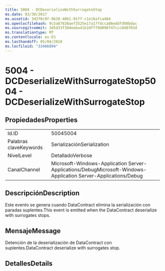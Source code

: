 ```yaml
---
title: 5004 - DCDeserializeWithSurrogateStop
ms.date: 03/30/2017
ms.assetid: 3d2f0c9f-9b28-40b1-91ff-c1e16afca484
ms.openlocfilehash: 9c5a87838aef3525e17a17fdcca86eddfd98bdac
ms.sourcegitcommit: 3d5d33f384eeba41b2dff79d096f47ccc8d8f03d
ms.translationtype: MT
ms.contentlocale: es-ES
ms.lasthandoff: 05/04/2018
ms.locfileid: "33466894"
---
```

# <a name="5004---dcdeserializewithsurrogatestop"></a><span data-ttu-id="891b7-102">5004 - DCDeserializeWithSurrogateStop</span><span class="sxs-lookup"><span data-stu-id="891b7-102">5004 - DCDeserializeWithSurrogateStop</span></span>
## <a name="properties"></a><span data-ttu-id="891b7-103">Propiedades</span><span class="sxs-lookup"><span data-stu-id="891b7-103">Properties</span></span>  
  
|||  
|-|-|  
|<span data-ttu-id="891b7-104">Id.</span><span class="sxs-lookup"><span data-stu-id="891b7-104">ID</span></span>|<span data-ttu-id="891b7-105">5004</span><span class="sxs-lookup"><span data-stu-id="891b7-105">5004</span></span>|  
|<span data-ttu-id="891b7-106">Palabras clave</span><span class="sxs-lookup"><span data-stu-id="891b7-106">Keywords</span></span>|<span data-ttu-id="891b7-107">Serialización</span><span class="sxs-lookup"><span data-stu-id="891b7-107">Serialization</span></span>|  
|<span data-ttu-id="891b7-108">Nivel</span><span class="sxs-lookup"><span data-stu-id="891b7-108">Level</span></span>|<span data-ttu-id="891b7-109">Detallado</span><span class="sxs-lookup"><span data-stu-id="891b7-109">Verbose</span></span>|  
|<span data-ttu-id="891b7-110">Canal</span><span class="sxs-lookup"><span data-stu-id="891b7-110">Channel</span></span>|<span data-ttu-id="891b7-111">Microsoft-Windows-Application Server-Applications/Debug</span><span class="sxs-lookup"><span data-stu-id="891b7-111">Microsoft-Windows-Application Server-Applications/Debug</span></span>|  
  
## <a name="description"></a><span data-ttu-id="891b7-112">Descripción</span><span class="sxs-lookup"><span data-stu-id="891b7-112">Description</span></span>  
 <span data-ttu-id="891b7-113">Este evento se genera cuando DataContract elimina la serialización con paradas suplentes.</span><span class="sxs-lookup"><span data-stu-id="891b7-113">This event is emitted when the DataContract deserialize with surrogates stops.</span></span>  
  
## <a name="message"></a><span data-ttu-id="891b7-114">Mensaje</span><span class="sxs-lookup"><span data-stu-id="891b7-114">Message</span></span>  
 <span data-ttu-id="891b7-115">Detención de la deserialización de DataContract con suplentes.</span><span class="sxs-lookup"><span data-stu-id="891b7-115">DataContract deserialize with surrogates stop.</span></span>  
  
## <a name="details"></a><span data-ttu-id="891b7-116">Detalles</span><span class="sxs-lookup"><span data-stu-id="891b7-116">Details</span></span>
